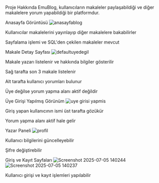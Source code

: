 Proje Hakkında
EmuBlog, kullanıcıların makaleler paylaşabildiği ve diğer makalelere yorum yapabildiği bir platformdur.

Anasayfa Görüntüsü
![anasayfablog](https://github.com/user-attachments/assets/2edec60f-ca7c-4221-a039-b65535add06e)

Kullanıcılar makalelerini yayınlayıp diğer makalelere bakabilirler

Sayfalama işlemi ve SQL'den çekilen makaleler mevcut

Makale Detay Sayfası
![defaultuyedegil](https://github.com/user-attachments/assets/1832d0d9-1d4f-48c5-a331-d7b7a6c78014)

Makale yazarı listelenir ve hakkında bilgiler gösterilir

Sağ tarafta son 3 makale listelenir

Alt tarafta kullanıcı yorumları bulunur

Üye değilse yorum yapma alanı aktif değildir

Üye Girişi Yapılmış Görünüm
![uye girisi yapmis](https://github.com/user-attachments/assets/d60957b9-4652-46be-be6c-be3fbac21ac9)

Giriş yapan kullanıcının ismi üst tarafta gözükür

Yorum yapma alanı aktif hale gelir

Yazar Paneli
![profil](https://github.com/user-attachments/assets/54785579-af44-492e-9dca-92af9381f869)

Kullanıcı bilgilerini güncelleyebilir

Şifre değiştirebilir

Giriş ve Kayıt Sayfaları
![Screenshot 2025-07-05 140244](https://github.com/user-attachments/assets/a39cf633-9bf3-46c1-b9f3-f71021871b36)
![Screenshot 2025-07-05 140237](https://github.com/user-attachments/assets/ceea7e76-f632-4d99-8b33-11104126d3ff)



Kullanıcı girişi ve kayıt işlemleri yapılabilir
